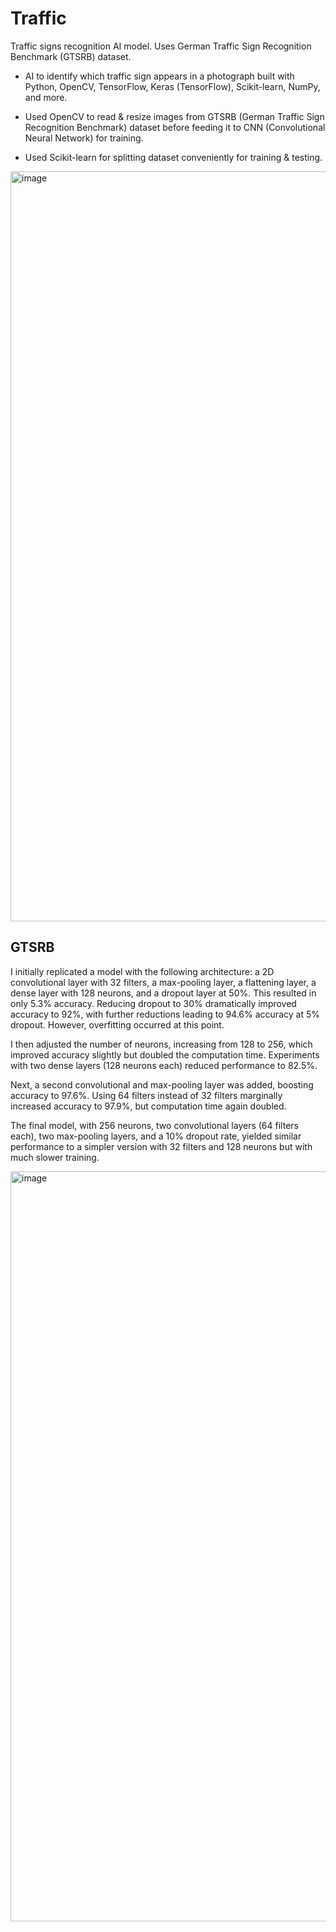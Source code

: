 # Traffic
 Traffic signs recognition AI model. Uses German Traffic Sign Recognition Benchmark (GTSRB) dataset.

- AI to identify which traffic sign appears in a photograph built with Python, OpenCV, TensorFlow, Keras (TensorFlow), Scikit-learn, NumPy, and more.

- Used OpenCV to read & resize images from GTSRB (German Traffic Sign Recognition Benchmark) dataset before feeding it to CNN (Convolutional Neural Network) for training.

- Used Scikit-learn for splitting dataset conveniently for training & testing.

<img width="1200" alt="image" src="https://github.com/user-attachments/assets/e3d024ba-015a-4d19-8658-9a9cdfa6f128" />

## GTSRB

I initially replicated a model with the following architecture: a 2D convolutional layer with 32 filters, a max-pooling layer, a flattening layer, a dense layer with 128 neurons, and a dropout layer at 50%. This resulted in only 5.3% accuracy. Reducing dropout to 30% dramatically improved accuracy to 92%, with further reductions leading to 94.6% accuracy at 5% dropout. However, overfitting occurred at this point.

I then adjusted the number of neurons, increasing from 128 to 256, which improved accuracy slightly but doubled the computation time. Experiments with two dense layers (128 neurons each) reduced performance to 82.5%.

Next, a second convolutional and max-pooling layer was added, boosting accuracy to 97.6%. Using 64 filters instead of 32 filters marginally increased accuracy to 97.9%, but computation time again doubled.

The final model, with 256 neurons, two convolutional layers (64 filters each), two max-pooling layers, and a 10% dropout rate, yielded similar performance to a simpler version with 32 filters and 128 neurons but with much slower training.

<img width="1200" alt="image" src="https://github.com/user-attachments/assets/45d0026f-8ce9-4d44-bf40-2c49ebce789b" />
